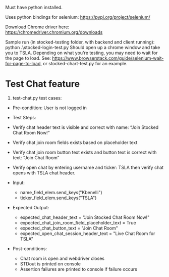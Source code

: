 Must have python installed.

Uses python bindings for selenium: https://pypi.org/project/selenium/

Download Chrome driver here: https://chromedriver.chromium.org/downloads

Sample run (in stocked-testing folder, with backend and client running): python .\stocked-login-test.py
Should open up a chrome window and take you to TSLA.
Depending on what you're testing, you may need to wait for the page to load. See: https://www.browserstack.com/guide/selenium-wait-for-page-to-load, or stocked-chart-test.py for an example.
#  Test Chat feature
 1. test-chat.py test cases:
 - Pre-condition: User is not logged in
 - Test Steps: 
 - Verify chat header text is visible and correct with name: “Join Stocked Chat Room Now!”
 - Verify chat join room fields exists based on placeholder text
 - Verify chat join room button text exists and button text is correct with text: “Join Chat Room”
 - Verify open chat by entering username and ticker: TSLA then verify chat opens with TSLA chat header. 
 - Input: 
    - name_field_elem.send_keys("Kbenelli")
    - ticker_field_elem.send_keys("TSLA")

 - Expected Output:
    - expected_chat_header_text = "Join Stocked Chat Room Now!"
    - expected_chat_join_room_field_placeholder_text = True
    - expected_chat_button_text = "Join Chat Room"
    - expected_open_chat_session_header_text = "Live Chat Room for TSLA"

- Post-conditions:
    - Chat room is open and webdriver closes
    - STDout is printed on console
    - Assertion failures are printed to console if failure occurs
